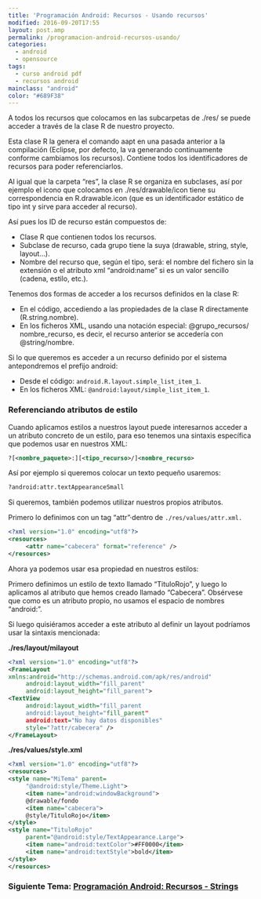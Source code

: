 ```yaml
---
title: 'Programación Android: Recursos - Usando recursos'
modified: 2016-09-20T17:55
layout: post.amp
permalink: /programacion-android-recursos-usando/
categories:
  - android
  - opensource
tags:
  - curso android pdf
  - recursos android
mainclass: "android"
color: "#689F38"
---
```


A todos los recursos que colocamos en las subcarpetas de ./res/ se puede acceder a través de la clase R de nuestro proyecto.

Esta clase R la genera el comando aapt en una pasada anterior a la compilación (Eclipse, por defecto, la va generando continuamente conforme cambiamos los recursos). Contiene todos los identificadores de recursos para poder referenciarlos.

Al igual que la carpeta “res”, la clase R se organiza en subclases, así por ejemplo el icono que colocamos en ./res/drawable/icon tiene su correspondencia en R.drawable.icon (que es un identificador estático de tipo int y sirve para acceder al recurso).

<!--ad-->

Así pues los ID de recurso están compuestos de:

- Clase R que contienen todos los recursos.
- Subclase de recurso, cada grupo tiene la suya (drawable, string, style, layout&#8230;).
- Nombre del recurso que, según el tipo, será: el nombre del fichero sin la extensión o el atributo xml “android:name” si es un valor sencillo (cadena, estilo, etc.).

Tenemos dos formas de acceder a los recursos definidos en la clase R:

- En el código, accediendo a las propiedades de la clase R directamente (R.string.nombre).
- En los ficheros XML, usando una notación especial: @grupo_recursos/ nombre_recurso, es decir, el recurso anterior se accedería con @string/nombre.

Si lo que queremos es acceder a un recurso definido por el sistema antepondremos el prefijo android:

* Desde el código: `android.R.layout.simple_list_item_1`.
* En los ficheros XML: `@android:layout/simple_list_item_1`.

### Referenciando atributos de estilo

Cuando aplicamos estilos a nuestros layout puede interesarnos acceder a un atributo concreto de un estilo, para eso tenemos una sintaxis específica que podemos usar en nuestros XML:

```xml
?[<nombre_paquete>:][<tipo_recurso>/]<nombre_recurso>
```

Así por ejemplo si queremos colocar un texto pequeño usaremos:

```xml
?android:attr.textAppearanceSmall
```

Si queremos, también podemos utilizar nuestros propios atributos.

Primero lo definimos con un tag “attr”·dentro de `./res/values/attr.xml.`

```xml
<?xml version="1.0" encoding="utf­8"?>
<resources>
     <attr name="cabecera" format="reference" />
</resources>
```

Ahora ya podemos usar esa propiedad en nuestros estilos:

Primero definimos un estilo de texto llamado “TituloRojo”, y luego lo aplicamos al atributo que hemos creado llamado “Cabecera”. Obsérvese que como es un atributo propio, no usamos el espacio de nombres “android:”.

Si luego quisiéramos acceder a este atributo al definir un layout podríamos usar la sintaxis mencionada:

**./res/layout/milayout**

```xml
<?xml version="1.0" encoding="utf­8"?>
<FrameLayout
xmlns:android="http://schemas.android.com/apk/res/android"
     android:layout_width="fill_parent"
     android:layout_height="fill_parent">
<TextView
     android:layout_width="fill_parent
     android:layout_height="fill_parent"
     android:text="No hay datos disponibles"
     style="?attr/cabecera" />
</FrameLayout>
```

**./res/values/style.xml**

```xml
<?xml version="1.0" encoding="utf­8"?>
<resources>
<style name="MiTema" parent=
     "@android:style/Theme.Light">
     <item name="android:windowBackground">
     @drawable/fondo
     <item name="cabecera">
     @style/TituloRojo</item>
</style>
<style name="TituloRojo"
     parent="@android:style/TextAppearance.Large">
     <item name="android:textColor">#FF0000</item>
     <item name="android:textStyle">bold</item>
</style>
</resources>
```

### Siguiente Tema: [Programación Android: Recursos - Strings][1]

 [1]: https://elbauldelprogramador.com/programacion-android-recursos-strings/
